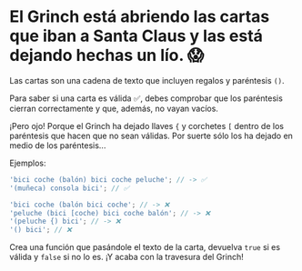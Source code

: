 # El Grinch está abriendo las cartas que iban a Santa Claus y las está dejando hechas un lío. 😱

Las cartas son una cadena de texto que incluyen regalos y paréntesis `()`.

Para saber si una carta es válida ✅, debes comprobar que los paréntesis cierran correctamente y que, además, no vayan vacíos.

¡Pero ojo! Porque el Grinch ha dejado llaves `{` y corchetes `[` dentro de los paréntesis que hacen que no sean válidas. Por suerte sólo los ha dejado en medio de los paréntesis...

Ejemplos:

```javascript
'bici coche (balón) bici coche peluche'; // -> ✅
'(muñeca) consola bici'; // ✅

'bici coche (balón bici coche'; // -> ❌
'peluche (bici [coche) bici coche balón'; // -> ❌
'(peluche {) bici'; // -> ❌
'() bici'; // ❌
```

Crea una función que pasándole el texto de la carta, devuelva `true` si es válida y `false` si no lo es. ¡Y acaba con la travesura del Grinch!
